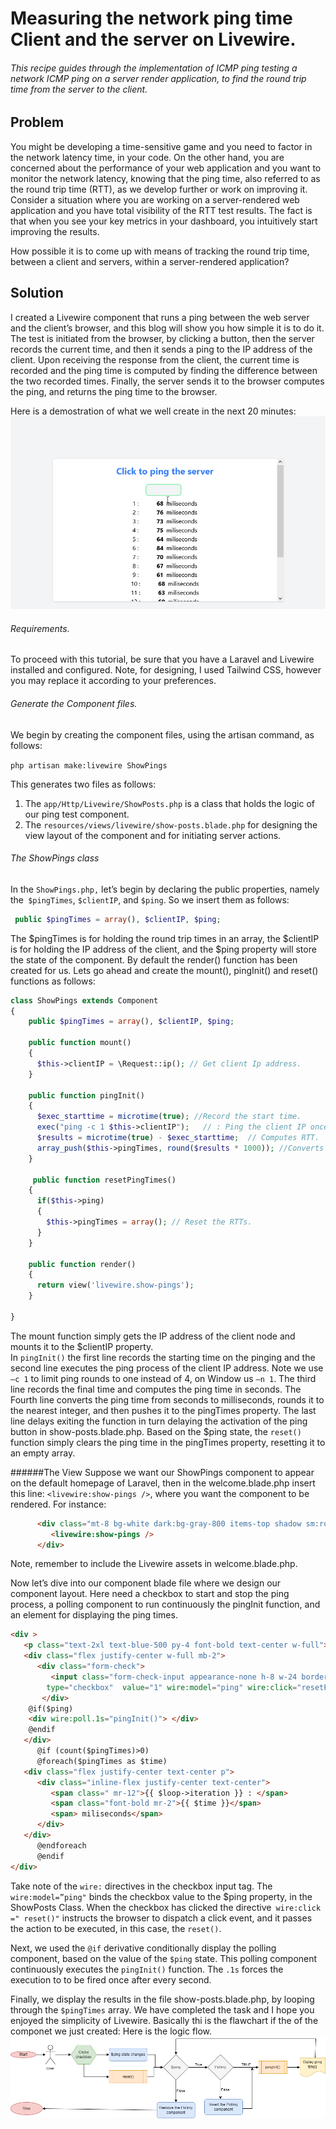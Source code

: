 # Measuring the network ping time Client and the server on Livewire.

###### This recipe guides through the implementation of ICMP ping testing a network ICMP ping on a server render application, to find the round trip time from the server to the client.  

## Problem

You might be developing a time-sensitive game and you need to factor in the network latency time, in your code. On the other hand, you are concerned about the performance of your web application and you want to monitor the network latency, knowing that the ping time, also referred to as the round trip time (RTT),  as we develop further or work on improving it. 
Consider a situation where you are working on a server-rendered web application and you have total visibility of the RTT test results. The fact is that when you see your key metrics in your dashboard, you intuitively start improving the results.

How possible it is to come up with means of tracking the round trip time, between a client and servers, within a server-rendered application?

## Solution

I created a Livewire component that runs a ping between the web server and the client’s browser, and this blog will show you how simple it is to do it. The test is initiated from the browser, by clicking a button, then the server records the current time, and then it sends a ping to the IP address of the client. Upon receiving the response from the client, the current time is recorded and the ping time is computed by finding the difference between the two recorded times. Finally, the server sends it to the browser computes the ping, and returns the ping time to the browser. 

Here is a demostration of what we well create in the next 20 minutes:
[![The ping time component demo](https://github.com/dumisanigegana/Ping-server-from-the-browser-livewire/blob/12a6b40e463ff311dfe616528d7fb131beaa2810/using-livewire-to-test-ping-time-demo.gif)](# "The ping time component demo")

###### Requirements. 
To proceed with this tutorial, be sure that you have a Laravel and Livewire installed and configured. Note, for designing, I used Tailwind CSS, however you may replace it according to your preferences. 

###### Generate the Component files.
We begin by creating the component files, using the artisan command, as follows:

`php artisan make:livewire ShowPings` 

This generates two files as follows: 
1. The `app/Http/Livewire/ShowPosts.php` is a class that holds the logic of our ping test component. 
2. The `resources/views/livewire/show-posts.blade.php` for designing the view layout of the component and for initiating server actions.

###### The ShowPings class
In the `ShowPings.php,` let’s begin by declaring the public properties, namely the` $pingTimes`, `$clientIP`, and `$ping`. So we insert them as follows:
```php
 public $pingTimes = array(), $clientIP, $ping;
 ```
The $pingTimes is for holding the round trip times in an array, the $clientIP is for holding the IP address of the client, and the $ping property will store the state of the component.
By default the render() function has been created for us. Lets go ahead and create the mount(), pingInit() and reset() functions as follows:

```php
class ShowPings extends Component
{
    public $pingTimes = array(), $clientIP, $ping;

    public function mount()
    {
      $this->clientIP = \Request::ip(); // Get client Ip address.
    }

    public function pingInit()
    {
      $exec_starttime = microtime(true); //Record the start time.
      exec("ping -c 1 $this->clientIP");   // : Ping the client IP once.
      $results = microtime(true) - $exec_starttime;  // Computes RTT.
      array_push($this->pingTimes, round($results * 1000)); //Converts RTT an integer in ms.
    }

     public function resetPingTimes()
    { 
      if($this->ping)
      {
        $this->pingTimes = array(); // Reset the RTTs.
      }
    }

    public function render()
    {
      return view('livewire.show-pings');
    }

}
```
The mount function simply gets the IP address of the client node and mounts it to the $clientIP property.  
In `pingInit()` the first line records the starting time on the pinging and the second line executes the ping process of the client IP address. Note we use `–c 1` to limit ping rounds to one instead of 4, on Window us `–n 1`. The third line records the final time and computes the ping time in seconds. The Fourth line converts the ping time from seconds to milliseconds, rounds it to the nearest integer, and then pushes it to the pingTimes property. The last line delays exiting the function in turn delaying the activation of the ping button in show-posts.blade.php. 
Based on the $ping state, the `reset()` function simply clears the ping time in the pingTimes property, resetting it to an empty array.

######The View
Suppose we want our ShowPings component to appear on the default homepage of Laravel, then in the welcome.blade.php insert this line: `<livewire:show-pings />`, where you want the component to be rendered. For instance:
```html
      <div class="mt-8 bg-white dark:bg-gray-800 items-top shadow sm:rounded-lg w-full overflow-y-auto max-h-96">
         <livewire:show-pings />           
      </div>
```
Note, remember to include the Livewire assets in welcome.blade.php.

 Now let’s dive into our component blade file where we design our component layout. Here need a checkbox to start and stop the ping process, a polling component to run continuously the pingInit function, and an element for displaying the ping times.

```html
<div >
   <p class="text-2xl text-blue-500 py-4 font-bold text-center w-full">Click to ping the server </p>
   <div class="flex justify-center w-full mb-2">
      <div class="form-check">
         <input class="form-check-input appearance-none h-8 w-24 border-2 border-green-300 rounded-lg bg-gray-100 checked:bg-red-400 checked:border-red-500 mt-1 align-top bg-no-repeat bg-center bg-contain float-left mr-2 cursor-pointer" 
		type="checkbox"  value="1" wire:model="ping" wire:click="resetPingTimes()">
       </div>
    @if($ping)
    <div wire:poll.1s="pingInit()"> </div>
    @endif
   </div>
      @if (count($pingTimes)>0)
      @foreach($pingTimes as $time)
   <div class="flex justify-center text-center p">
      <div class="inline-flex justify-center text-center">
         <span class=" mr-12">{{ $loop->iteration }} : </span>
         <span class="font-bold mr-2">{{ $time }}</span>
         <span> miliseconds</span>
      </div>
   </div>
      @endforeach
      @endif
</div>
```
Take note of the `wire:` directives in the checkbox input tag. The `wire:model=”ping"` binds the checkbox value to the $ping property, in the ShowPosts  Class. When the checkbox has clicked the directive` wire:click =" reset()"`  instructs the browser to dispatch a click event, and it passes the action to be executed, in this case, the `reset()`.

Next, we used the `@if` derivative conditionally display the polling component, based on the value of the `$ping` state. This polling component continuously executes the `pingInit()` function. The `.1s` forces the execution to to be fired once after every second.

Finally, we display the results in the file show-posts.blade.php, by looping through the `$pingTimes` array.
We have completed the task and I hope you enjoyed the simplicity of Livewire. Basically thi is the flawchart if the of the componet we just created:
Here is the logic flow.
[![The ping time component flowchart](https://github.com/dumisanigegana/Ping-server-from-the-browser-livewire/blob/12a6b40e463ff311dfe616528d7fb131beaa2810/using-livewire-to-test-ping-time-flowchat.png)](# "The ping time component flowchart")


